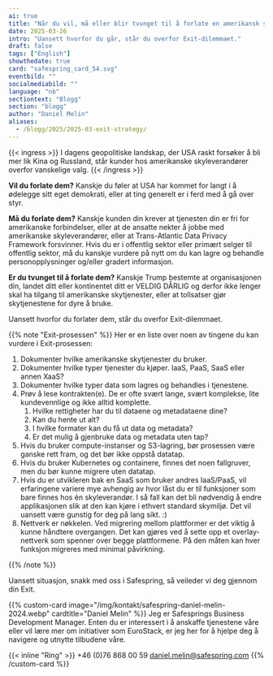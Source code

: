 ```yaml
---
ai: true
title: "Når du vil, må eller blir tvunget til å forlate en amerikansk skyleverandør"
date: 2025-03-26
intro: "Uansett hvorfor du går, står du overfor Exit-dilemmaet."
draft: false
tags: ["English"]
showthedate: true
card: "safespring_card_54.svg"
eventbild: ""
socialmediabild: ""
language: "nb"
sectiontext: "Blogg"
section: "blogg"
author: "Daniel Melin"
aliases:
  - /blogg/2025/2025-03-exit-strategy/
---
```

{{< ingress >}}
I dagens geopolitiske landskap, der USA raskt forsøker å bli mer lik Kina og Russland, står kunder hos amerikanske skyleverandører overfor vanskelige valg.
{{< /ingress >}}

**Vil du forlate dem?** Kanskje du føler at USA har kommet for langt i å ødelegge sitt eget demokrati, eller at ting generelt er i ferd med å gå over styr.

**Må du forlate dem?** Kanskje kunden din krever at tjenesten din er fri for amerikanske forbindelser, eller at de ansatte nekter å jobbe med amerikanske skyleverandører, eller at Trans-Atlantic Data Privacy Framework forsvinner. Hvis du er i offentlig sektor eller primært selger til offentlig sektor, må du kanskje vurdere på nytt om du kan lagre og behandle personopplysninger og/eller gradert informasjon.

**Er du tvunget til å forlate dem?** Kanskje Trump bestemte at organisasjonen din, landet ditt eller kontinentet ditt er VELDIG DÅRLIG og derfor ikke lenger skal ha tilgang til amerikanske skytjenester, eller at tollsatser gjør skytjenestene for dyre å bruke.

Uansett hvorfor du forlater dem, står du overfor Exit-dilemmaet.

{{% note "Exit-prosessen" %}}
Her er en liste over noen av tingene du kan vurdere i Exit-prosessen:

1. Dokumenter hvilke amerikanske skytjenester du bruker.
2. Dokumenter hvilke typer tjenester du kjøper. IaaS, PaaS, SaaS eller annen XaaS?
3. Dokumenter hvilke typer data som lagres og behandles i tjenestene.
4. Prøv å lese kontrakten(e). De er ofte svært lange, svært komplekse, lite kundevennlige og ikke alltid komplette.
   1. Hvilke rettigheter har du til dataene og metadataene dine?
   1. Kan du hente ut alt?
   1. I hvilke formater kan du få ut data og metadata?
   1. Er det mulig å gjenbruke data og metadata uten tap?
5. Hvis du bruker compute-instanser og S3-lagring, bør prosessen være ganske rett fram, og det bør ikke oppstå datatap.
6. Hvis du bruker Kubernetes og containere, finnes det noen fallgruver, men du bør kunne migrere uten datatap.
7. Hvis du er utvikleren bak en SaaS som bruker andres IaaS/PaaS, vil erfaringene variere mye avhengig av hvor låst du er til funksjoner som bare finnes hos én skyleverandør. I så fall kan det bli nødvendig å endre applikasjonen slik at den kan kjøre i ethvert standard skymiljø. Det vil uansett være gunstig for deg på lang sikt. :)
8. Nettverk er nøkkelen. Ved migrering mellom plattformer er det viktig å kunne håndtere overgangen. Det kan gjøres ved å sette opp et overlay-nettverk som spenner over begge plattformene. På den måten kan hver funksjon migreres med minimal påvirkning.

{{% /note %}}

Uansett situasjon, snakk med oss i Safespring, så veileder vi deg gjennom din Exit.

{{% custom-card image="/img/kontakt/safespring-daniel-melin-2024.webp" cardtitle="Daniel Melin" %}}
Jeg er Safesprings Business Development Manager. Enten du er interessert i å anskaffe tjenestene våre eller vil lære mer om initiativer som EuroStack, er jeg her for å hjelpe deg å navigere og utnytte tilbudene våre.

{{< inline "Ring" >}} +46 (0)76 868 00 59
[daniel.melin@safespring.com](mailto:daniel.melin@safespring.com)
{{% /custom-card %}}